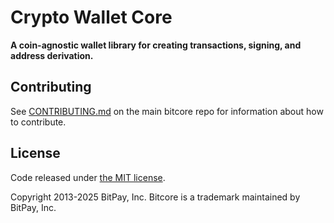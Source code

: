 # Crypto Wallet Core

**A coin-agnostic wallet library for creating transactions, signing, and address derivation.**

## Contributing

See [CONTRIBUTING.md](https://github.com/bitpay/bitcore/blob/master/CONTRIBUTING.md) on the main bitcore repo for information about how to contribute.

## License

Code released under [the MIT license](https://github.com/bitpay/bitcore/blob/master/LICENSE).

Copyright 2013-2025 BitPay, Inc. Bitcore is a trademark maintained by BitPay, Inc.